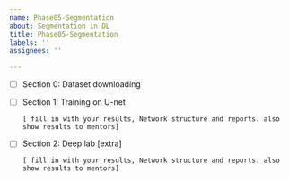 ```yaml
---
name: Phase05-Segmentation
about: Segmentation in DL
title: Phase05-Segmentation
labels: ''
assignees: ''

---
```


- [ ] Section 0: Dataset downloading
  

- [ ] Section 1: Training on U-net

     `[ fill in with your results, Network structure and reports. also show results to mentors]`


- [ ] Section 2: Deep lab [extra]
  
     `[ fill in with your results, Network structure and reports. also show results to mentors]`

